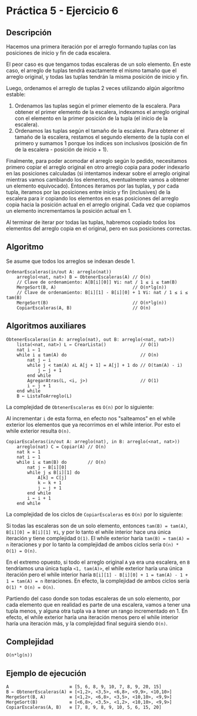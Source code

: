# Práctica 5 - Ejercicio 6

## Descripción

Hacemos una primera iteración por el arreglo formando tuplas con las posiciones de inicio y fin de cada escalera.

El peor caso es que tengamos todas escaleras de un solo elemento. En este caso, el arreglo de tuplas tendrá exactamente el mismo tamaño que el arreglo original, y todas las tuplas tendrán la misma posición de inicio y fin.

Luego, ordenamos el arreglo de tuplas 2 veces utilizando algún algoritmo estable:

1. Ordenamos las tuplas según el primer elemento de la escalera. Para obtener el primer elemento de la escalera, indexamos el arreglo original con el elemento en la primer posición de la tupla (el inicio de la escalera).
2. Ordenamos las tuplas según el tamaño de la escalera. Para obtener el tamaño de la escalera, restamos el segundo elemento de la tupla con el primero y sumamos 1 porque los índices son inclusivos (posición de fin de la escalera - posición de inicio + 1).

Finalmente, para poder acomodar el arreglo según lo pedido, necesitamos primero copiar el arreglo original en otro arreglo copia para poder indexarlo en las posiciones calculadas (si intentamos indexar sobre el arreglo original mientras vamos cambiando los elementos, eventualmente vamos a obtener un elemento equivocado). Entonces iteramos por las tuplas, y por cada tupla, iteramos por las posiciones entre inicio y fin (inclusives) de la escalera para ir copiando los elementos en esas posiciones del arreglo copia hacia la posición actual en el arreglo original. Cada vez que copiamos un elemento incrementamos la posición actual en 1.

Al terminar de iterar por todas las tuplas, habremos copiado todos los elementos del arreglo copia en el original, pero en sus posiciones correctas.

## Algoritmo

Se asume que todos los arreglos se indexan desde 1.

```
OrdenarEscaleras(in/out A: arreglo(nat))
    arreglo(<nat, nat>) B ← ObtenerEscaleras(A) // O(n)
    // Clave de ordenamiento: A[B[i][0]] ∀i: nat / 1 ≤ i ≤ tam(B)
    MergeSort(B, A)                             // O(n*lg(n))
    // Clave de ordenamiento: B[i][1] - B[i][0] + 1 ∀i: nat / 1 ≤ i ≤ tam(B)
    MergeSort(B)                                // O(n*lg(n))
    CopiarEscaleras(A, B)                       // O(n)
```

## Algoritmos auxiliares

```
ObtenerEscaleras(in A: arreglo(nat), out B: arreglo(<nat, nat>))
    lista(<nat, nat>) L ← CrearLista()             // O(1)
    nat i ← 1
    while i ≤ tam(A) do                            // O(n)
        nat j ← i
        while j < tam(A) ∧L A[j + 1] = A[j] + 1 do // O(tam(A) - i)
            j ← j + 1
        end while
        AgregarAtras(L, <i, j>)                    // O(1)
        i ← j + 1
    end while
    B ← ListaToArreglo(L)
```

La complejidad de `ObtenerEscaleras` es `O(n)` por lo siguiente:

Al incrementar `i` de esta forma, en efecto nos "salteamos" en el while exterior los elementos que ya recorrimos en el while interior. Por esto el while exterior resulta `O(n)`.

```
CopiarEscaleras(in/out A: arreglo(nat), in B: arreglo(<nat, nat>))
    arreglo(nat) C = Copiar(A) // O(n)
    nat k ← 1
    nat i ← 1
    while i ≤ tam(B) do        // O(n)
        nat j ← B[i][0]
        while j ≤ B[i][1] do
            A[k] = C[j]
            k ← k + 1
            j ← j + 1
        end while
        i ← i + 1
    end while
```

La complejidad de los ciclos de `CopiarEscaleras` es `O(n)` por lo siguiente:

Si todas las escaleras son de un solo elemento, entonces `tam(B) = tam(A)`,
`B[i][0] = B[i][1] ∀i`, y por lo tanto el while interior hace una única iteración y tiene complejidad `O(1)`. El while exterior haría `tam(B) = tam(A) = n` iteraciones y por lo tanto la complejidad de ambos ciclos sería `O(n) * O(1) = O(n)`.

En el extremo opuesto, si todo el arreglo original `A` ya era una escalera, en `B` tendríamos una única tupla `<1, tam(A)>`, el while exterior haría una única iteración pero el while interior haría `B[i][1] - B[i][0] + 1 = tam(A) - 1 + 1 = tam(A) = n` iteraciones. En efecto, la complejidad de ambos ciclos sería `O(1) * O(n) = O(n)`.

Partiendo del caso donde son todas escaleras de un solo elemento, por cada elemento que en realidad es parte de una escalera, vamos a tener una tupla menos, y alguna otra tupla va a tener un rango incrementado en 1. En efecto, el while exterior haría una iteración menos pero el while interior haría una iteración más, y la complejidad final seguirá siendo `O(n)`.

## Complejidad

```
O(n*lg(n))
```

## Ejemplo de ejecución

```
A                       ≡ [5, 6, 8, 9, 10, 7, 8, 9, 20, 15]
B ← ObtenerEscaleras(A) ≡ [<1,2>, <3,5>, <6,8>, <9,9>, <10,10>]
MergeSort(B, A)         ≡ [<1,2>, <6,8>, <3,5>, <10,10>, <9,9>]
MergeSort(B)            ≡ [<6,8>, <3,5>, <1,2>, <10,10>, <9,9>]
CopiarEscaleras(A, B)   ≡ [7, 8, 9, 8, 9, 10, 5, 6, 15, 20]
```
